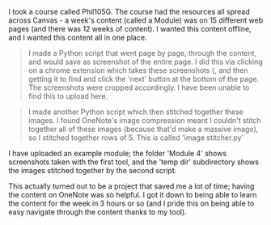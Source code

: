 I took a course called Phil105G. The course had the resources all spread across Canvas - a week's content (called a Module) was on 15 different web pages (and there was 12 weeks of content). I wanted this content offline, and I wanted this content all in one place.

> I made a Python script that went page by page, through the content, and would save as screenshot of the entire page. I did this via clicking on a chrome extension which takes these screenshots (, and then getting it to find and click the 'next' button at the bottom of the page. The screenshots were cropped accordingly. I have been unable to find this to upload here.

> I made another Python script which then stitched together these images. I found OneNote's image compression meant I couldn't stitch together all of these images (because that'd make a massive image), so I stitched together rows of 5. This is called 'image stitcher.py'

I have uploaded an example module; the folder 'Module 4' shows screenshots taken with the first tool, and the 'temp dir' subdirectory shows the images stitched together by the second script.

This actually turned out to be a project that saved me a lot of time; having the content on OneNote was so helpful. I got it down to being able to learn the content for the week in 3 hours or so (and I pride this on being able to easy navigate through the content thanks to my tool).
